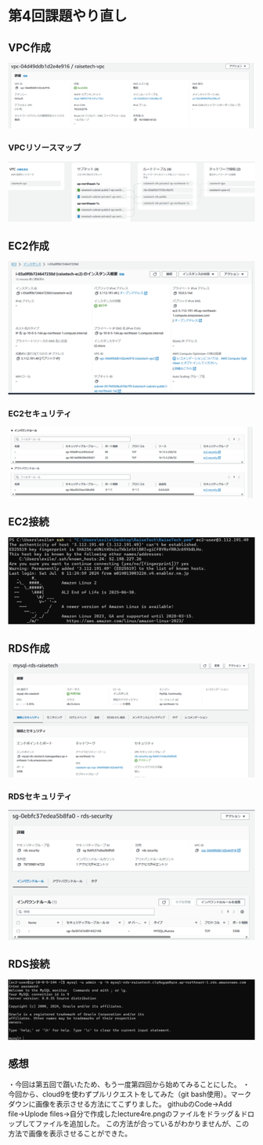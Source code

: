# 第4回課題やり直し

## VPC作成
![VPC.png](lecture4re.png/VPC.png)

### VPCリソースマップ
![VPCリソースマップ.png](lecture4re.png/VPCリソースマップ.png)

## EC2作成
![EC2.png](lecture4re.png/EC2.png)

### EC2セキュリティ
![EC2セキュリティ.png](lecture4re.png/EC2セキュリティ.png)

## EC2接続
![EC2接続.png](lecture4re.png/EC2接続.png)

## RDS作成
![RDS.png](lecture4re.png/RDS.png)

### RDSセキュリティ
![RDSセキュリティ.png](lecture4re.png/RDSセキュリティ.png)

## RDS接続
![RDS接続.png](lecture4re.png/RDS接続.png)


## 感想
・今回は第五回で躓いたため、もう一度第四回から始めてみることにした。
・今回から、cloud9を使わずプルリクエストをしてみた（git bash使用）。マークダウンに画像を表示させる方法にてこずりました。
githubのCode→Add file→Uplode files→自分で作成したlecture4re.pngのファイルをドラッグ＆ドロップしてファイルを追加した。
この方法が合っているがわかりませんが、この方法で画像を表示させることができた。
